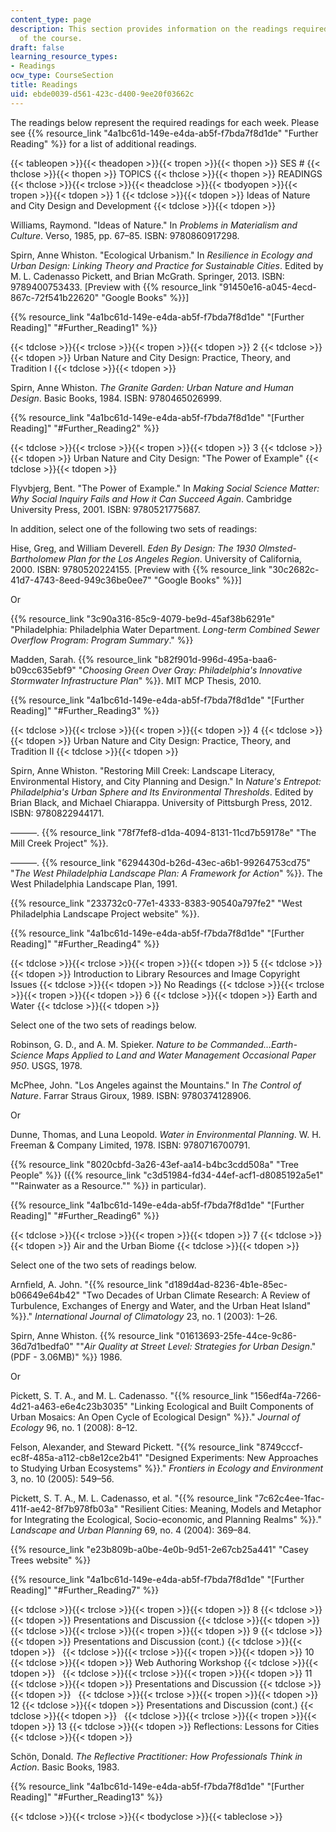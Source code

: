 ```yaml
---
content_type: page
description: This section provides information on the readings required for each week
  of the course.
draft: false
learning_resource_types:
- Readings
ocw_type: CourseSection
title: Readings
uid: ebde0039-d561-423c-d400-9ee20f03662c
---
```

The readings below represent the required readings for each week. Please see {{% resource_link "4a1bc61d-149e-e4da-ab5f-f7bda7f8d1de" "Further Reading" %}} for a list of additional readings.

{{< tableopen >}}{{< theadopen >}}{{< tropen >}}{{< thopen >}}
SES #
{{< thclose >}}{{< thopen >}}
TOPICS
{{< thclose >}}{{< thopen >}}
READINGS
{{< thclose >}}{{< trclose >}}{{< theadclose >}}{{< tbodyopen >}}{{< tropen >}}{{< tdopen >}}
1
{{< tdclose >}}{{< tdopen >}}
Ideas of Nature and City Design and Development
{{< tdclose >}}{{< tdopen >}}

Williams, Raymond. "Ideas of Nature." In *Problems in Materialism and Culture*. Verso, 1985, pp. 67–85. ISBN: 9780860917298.

Spirn, Anne Whiston. "Ecological Urbanism." In *Resilience in Ecology and Urban Design: Linking Theory and Practice for Sustainable Cities*. Edited by M. L. Cadenasso Pickett, and Brian McGrath. Springer, 2013. ISBN: 9789400753433. \[Preview with {{% resource_link "91450e16-a045-4ecd-867c-72f541b22620" "Google Books" %}}\]

{{% resource_link "4a1bc61d-149e-e4da-ab5f-f7bda7f8d1de" "\[Further Reading\]" "#Further_Reading1" %}}

{{< tdclose >}}{{< trclose >}}{{< tropen >}}{{< tdopen >}}
2
{{< tdclose >}}{{< tdopen >}}
Urban Nature and City Design: Practice, Theory, and Tradition I
{{< tdclose >}}{{< tdopen >}}

Spirn, Anne Whiston. *The Granite Garden: Urban Nature and Human Design*. Basic Books, 1984. ISBN: 9780465026999.

{{% resource_link "4a1bc61d-149e-e4da-ab5f-f7bda7f8d1de" "\[Further Reading\]" "#Further_Reading2" %}}

{{< tdclose >}}{{< trclose >}}{{< tropen >}}{{< tdopen >}}
3
{{< tdclose >}}{{< tdopen >}}
Urban Nature and City Design: "The Power of Example"
{{< tdclose >}}{{< tdopen >}}

Flyvbjerg, Bent. "The Power of Example." In *Making Social Science Matter: Why Social Inquiry Fails and How it Can Succeed Again*. Cambridge University Press, 2001. ISBN: 9780521775687.

In addition, select one of the following two sets of readings:

Hise, Greg, and William Deverell. *Eden By Design: The 1930 Olmsted-Bartholomew Plan for the Los Angeles Region*. University of California, 2000. ISBN: 9780520224155. \[Preview with {{% resource_link "30c2682c-41d7-4743-8eed-949c36be0ee7" "Google Books" %}}\]

Or

{{% resource_link "3c90a316-85c9-4079-be9d-45af38b6291e" "Philadelphia: Philadelphia Water Department. *Long-term Combined Sewer Overflow Program: Program Summary*." %}}

Madden, Sarah. {{% resource_link "b82f901d-996d-495a-baa6-b09cc635ebf9" "*Choosing Green Over Gray: Philadelphia's Innovative Stormwater Infrastructure Plan*" %}}. MIT MCP Thesis, 2010.

{{% resource_link "4a1bc61d-149e-e4da-ab5f-f7bda7f8d1de" "\[Further Reading\]" "#Further_Reading3" %}}

{{< tdclose >}}{{< trclose >}}{{< tropen >}}{{< tdopen >}}
4
{{< tdclose >}}{{< tdopen >}}
Urban Nature and City Design: Practice, Theory, and Tradition II
{{< tdclose >}}{{< tdopen >}}

Spirn, Anne Whiston. "Restoring Mill Creek: Landscape Literacy, Environmental History, and City Planning and Design." In *Nature's Entrepot: Philadelphia's Urban Sphere and Its Environmental Thresholds*. Edited by Brian Black, and Michael Chiarappa. University of Pittsburgh Press, 2012. ISBN: 9780822944171.

———. {{% resource_link "78f7fef8-d1da-4094-8131-11cd7b59178e" "The Mill Creek Project" %}}.

———. {{% resource_link "6294430d-b26d-43ec-a6b1-99264753cd75" "*The West Philadelphia Landscape Plan: A Framework for Action*" %}}. The West Philadelphia Landscape Plan, 1991.

{{% resource_link "233732c0-77e1-4333-8383-90540a797fe2" "West Philadelphia Landscape Project website" %}}.

{{% resource_link "4a1bc61d-149e-e4da-ab5f-f7bda7f8d1de" "\[Further Reading\]" "#Further_Reading4" %}}

{{< tdclose >}}{{< trclose >}}{{< tropen >}}{{< tdopen >}}
5
{{< tdclose >}}{{< tdopen >}}
Introduction to Library Resources and Image Copyright Issues
{{< tdclose >}}{{< tdopen >}}
No Readings
{{< tdclose >}}{{< trclose >}}{{< tropen >}}{{< tdopen >}}
6
{{< tdclose >}}{{< tdopen >}}
Earth and Water
{{< tdclose >}}{{< tdopen >}}

Select one of the two sets of readings below.

Robinson, G. D., and A. M. Spieker. *Nature to be Commanded…Earth-Science Maps Applied to Land and Water Management Occasional Paper 950*. USGS, 1978.

McPhee, John. "Los Angeles against the Mountains." In *The Control of Nature*. Farrar Straus Giroux, 1989. ISBN: 9780374128906.

Or

Dunne, Thomas, and Luna Leopold. *Water in Environmental Planning*. W. H. Freeman & Company Limited, 1978. ISBN: 9780716700791.

{{% resource_link "8020cbfd-3a26-43ef-aa14-b4bc3cdd508a" "Tree People" %}} ({{% resource_link "c3d51984-fd34-44ef-acf1-d8085192a5e1" "\"Rainwater as a Resource.\"" %}} in particular).

{{% resource_link "4a1bc61d-149e-e4da-ab5f-f7bda7f8d1de" "\[Further Reading\]" "#Further_Reading6" %}}

{{< tdclose >}}{{< trclose >}}{{< tropen >}}{{< tdopen >}}
7
{{< tdclose >}}{{< tdopen >}}
Air and the Urban Biome
{{< tdclose >}}{{< tdopen >}}

Select one of the two sets of readings below.

Arnfield, A. John. "{{% resource_link "d189d4ad-8236-4b1e-85ec-b06649e64b42" "Two Decades of Urban Climate Research: A Review of Turbulence, Exchanges of Energy and Water, and the Urban Heat Island" %}}." *International Journal of Climatology* 23, no. 1 (2003): 1–26.

Spirn, Anne Whiston. {{% resource_link "01613693-25fe-44ce-9c86-36d7d1bedfa0" "\"*Air Quality at Street Level: Strategies for Urban Design*.\" (PDF - 3.06MB)" %}} 1986.

Or

Pickett, S. T. A., and M. L. Cadenasso. "{{% resource_link "156edf4a-7266-4d21-a463-e6e4c23b3035" "Linking Ecological and Built Components of Urban Mosaics: An Open Cycle of Ecological Design" %}}." *Journal of Ecology* 96, no. 1 (2008): 8–12.

Felson, Alexander, and Steward Pickett. "{{% resource_link "8749cccf-ec8f-485a-a112-cb8e12ce2b41" "Designed Experiments: New Approaches to Studying Urban Ecosystems" %}}." *Frontiers in Ecology and Environment* 3, no. 10 (2005): 549–56.

Pickett, S. T. A., M. L. Cadenasso, et al. "{{% resource_link "7c62c4ee-1fac-411f-ae42-8f7b978fb03a" "Resilient Cities: Meaning, Models and Metaphor for Integrating the Ecological, Socio-economic, and Planning Realms" %}}." *Landscape and Urban Planning* 69, no. 4 (2004): 369–84.

{{% resource_link "e23b809b-a0be-4e0b-9d51-2e67cb25a441" "Casey Trees website" %}}

{{% resource_link "4a1bc61d-149e-e4da-ab5f-f7bda7f8d1de" "\[Further Reading\]" "#Further_Reading7" %}}

{{< tdclose >}}{{< trclose >}}{{< tropen >}}{{< tdopen >}}
8
{{< tdclose >}}{{< tdopen >}}
Presentations and Discussion
{{< tdclose >}}{{< tdopen >}}
 
{{< tdclose >}}{{< trclose >}}{{< tropen >}}{{< tdopen >}}
9
{{< tdclose >}}{{< tdopen >}}
Presentations and Discussion (cont.)
{{< tdclose >}}{{< tdopen >}}
 
{{< tdclose >}}{{< trclose >}}{{< tropen >}}{{< tdopen >}}
10
{{< tdclose >}}{{< tdopen >}}
Web Authoring Workshop
{{< tdclose >}}{{< tdopen >}}
 
{{< tdclose >}}{{< trclose >}}{{< tropen >}}{{< tdopen >}}
11
{{< tdclose >}}{{< tdopen >}}
Presentations and Discussion
{{< tdclose >}}{{< tdopen >}}
 
{{< tdclose >}}{{< trclose >}}{{< tropen >}}{{< tdopen >}}
12
{{< tdclose >}}{{< tdopen >}}
Presentations and Discussion (cont.)
{{< tdclose >}}{{< tdopen >}}
 
{{< tdclose >}}{{< trclose >}}{{< tropen >}}{{< tdopen >}}
13
{{< tdclose >}}{{< tdopen >}}
Reflections: Lessons for Cities
{{< tdclose >}}{{< tdopen >}}

Schön, Donald. *The Reflective Practitioner: How Professionals Think in Action*. Basic Books, 1983.

{{% resource_link "4a1bc61d-149e-e4da-ab5f-f7bda7f8d1de" "\[Further Reading\]" "#Further_Reading13" %}}

{{< tdclose >}}{{< trclose >}}{{< tbodyclose >}}{{< tableclose >}}